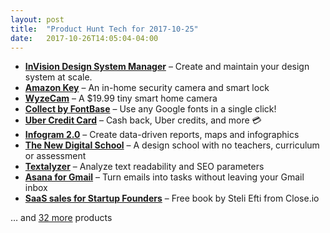 ```yaml
---
layout: post
title:  "Product Hunt Tech for 2017-10-25"
date:   2017-10-26T14:05:04-04:00
---
```


* **[InVision Design System Manager](https://www.producthunt.com/posts/invision-design-system-manager?utm_campaign=producthunt-api&utm_medium=api&utm_source=Application%3A+Daily+Digest+RSS+%28ID%3A+3202%29)** – Create and maintain your design system at scale.
* **[Amazon Key](https://www.producthunt.com/posts/amazon-key?utm_campaign=producthunt-api&utm_medium=api&utm_source=Application%3A+Daily+Digest+RSS+%28ID%3A+3202%29)** – An in-home security camera and smart lock
* **[WyzeCam](https://www.producthunt.com/posts/wyzecam?utm_campaign=producthunt-api&utm_medium=api&utm_source=Application%3A+Daily+Digest+RSS+%28ID%3A+3202%29)** – A $19.99 tiny smart home camera
* **[Collect by FontBase](https://www.producthunt.com/posts/collect-by-fontbase?utm_campaign=producthunt-api&utm_medium=api&utm_source=Application%3A+Daily+Digest+RSS+%28ID%3A+3202%29)** – Use any Google fonts in a single click!
* **[Uber Credit Card](https://www.producthunt.com/posts/uber-credit-card?utm_campaign=producthunt-api&utm_medium=api&utm_source=Application%3A+Daily+Digest+RSS+%28ID%3A+3202%29)** – Cash back, Uber credits, and more 💳
* **[Infogram 2.0](https://www.producthunt.com/posts/infogram-2-0?utm_campaign=producthunt-api&utm_medium=api&utm_source=Application%3A+Daily+Digest+RSS+%28ID%3A+3202%29)** – Create data-driven reports, maps and infographics
* **[The New Digital School](https://www.producthunt.com/posts/the-new-digital-school?utm_campaign=producthunt-api&utm_medium=api&utm_source=Application%3A+Daily+Digest+RSS+%28ID%3A+3202%29)** – A design school with no teachers, curriculum or assessment
* **[Textalyzer](https://www.producthunt.com/posts/textalyzer?utm_campaign=producthunt-api&utm_medium=api&utm_source=Application%3A+Daily+Digest+RSS+%28ID%3A+3202%29)** – Analyze text readability and SEO parameters
* **[Asana for Gmail](https://www.producthunt.com/posts/asana-for-gmail-2?utm_campaign=producthunt-api&utm_medium=api&utm_source=Application%3A+Daily+Digest+RSS+%28ID%3A+3202%29)** – Turn emails into tasks without leaving your Gmail inbox
* **[SaaS sales for Startup Founders](https://www.producthunt.com/posts/saas-sales-for-startup-founders?utm_campaign=producthunt-api&utm_medium=api&utm_source=Application%3A+Daily+Digest+RSS+%28ID%3A+3202%29)** – Free book by Steli Efti from Close.io

… and [32 more](https://www.producthunt.com/tech) products